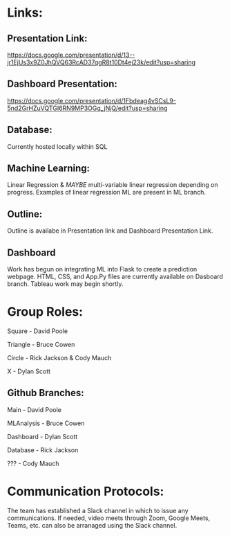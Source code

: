 # Links: 

## Presentation Link:
https://docs.google.com/presentation/d/13--jr1EjUs3x9Z0JhQVQ63RcAD37qgR8t10Dt4ej23k/edit?usp=sharing

## Dashboard Presentation:
https://docs.google.com/presentation/d/1Fbdeag4vSCsL9-5nd2GrHZuVQTGI6RN9MP3OGq_jNjQ/edit?usp=sharing

## Database: 
Currently hosted locally within SQL

## Machine Learning:
Linear Regression & *MAYBE* multi-variable linear regression depending on progress. Examples of linear regression ML are present in ML branch. 

## Outline:
Outline is availabe in Presentation link and Dashboard Presentation Link.

## Dashboard
Work has begun on integrating ML into Flask to create a prediction webpage. HTML, CSS, and App.Py files are currently available on Dasboard branch. Tableau work may begin shortly. 

# Group Roles:
Square - David Poole

Triangle - Bruce Cowen

Circle - Rick Jackson & Cody Mauch

X - Dylan Scott

## Github Branches:
Main - David Poole

MLAnalysis - Bruce Cowen

Dashboard - Dylan Scott

Database - Rick Jackson

??? - Cody Mauch

# Communication Protocols:
The team has established a Slack channel in which to issue any communications.  If needed, video meets through Zoom, Google Meets, Teams, etc. can also be arranaged using the Slack channel.
